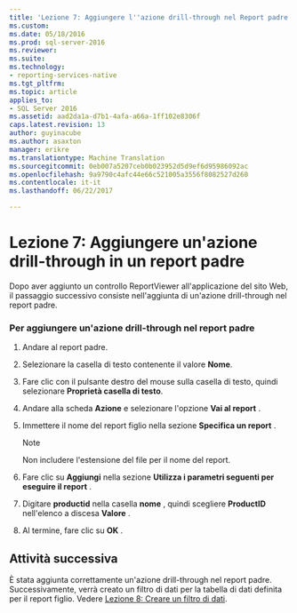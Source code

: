 ```yaml
---
title: 'Lezione 7: Aggiungere l''azione drill-through nel Report padre | Documenti Microsoft'
ms.custom: 
ms.date: 05/18/2016
ms.prod: sql-server-2016
ms.reviewer: 
ms.suite: 
ms.technology:
- reporting-services-native
ms.tgt_pltfrm: 
ms.topic: article
applies_to:
- SQL Server 2016
ms.assetid: aad2da1a-d7b1-4afa-a66a-1ff102e8306f
caps.latest.revision: 13
author: guyinacube
ms.author: asaxton
manager: erikre
ms.translationtype: Machine Translation
ms.sourcegitcommit: 0eb007a5207ceb0b023952d5d9ef6d95986092ac
ms.openlocfilehash: 9a9790c4afc44e66c521005a3556f8082527d260
ms.contentlocale: it-it
ms.lasthandoff: 06/22/2017

---
```

# <a name="lesson-7-add-drillthrough-action-on-parent-report"></a>Lezione 7: Aggiungere un'azione drill-through in un report padre
Dopo aver aggiunto un controllo ReportViewer all'applicazione del sito Web, il passaggio successivo consiste nell'aggiunta di un'azione drill-through nel report padre.  
  
### <a name="to-add-drillthrough-action-on-the-parent-report"></a>Per aggiungere un'azione drill-through nel report padre  
  
1.  Andare al report padre.  
  
2.  Selezionare la casella di testo contenente il valore **Nome**.  
  
3.  Fare clic con il pulsante destro del mouse sulla casella di testo, quindi selezionare **Proprietà casella di testo**.  
  
4.  Andare alla scheda **Azione** e selezionare l'opzione **Vai al report** .  
  
5.  Immettere il nome del report figlio nella sezione **Specifica un report** .  
  
    > [!NOTE]
    > Non includere l'estensione del file per il nome del report.  
  
6.  Fare clic su **Aggiungi** nella sezione **Utilizza i parametri seguenti per eseguire il report** .  
  
7.  Digitare **productid** nella casella **nome** , quindi scegliere **ProductID** nell'elenco a discesa **Valore** .  
  
8.  Al termine, fare clic su **OK** .  
  
## <a name="next-task"></a>Attività successiva  
È stata aggiunta correttamente un'azione drill-through nel report padre. Successivamente, verrà creato un filtro di dati per la tabella di dati definita per il report figlio. Vedere [Lezione 8: Creare un filtro di dati](../reporting-services/lesson-8-create-a-data-filter.md).  
  
  
  


